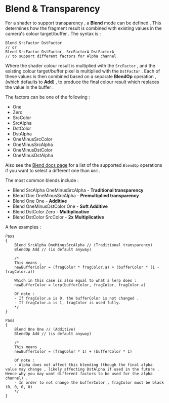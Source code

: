 # Blend & Transparency

For a shader to support transparency , a **Blend** mode can be defined . This determines how the fragment result is combined with existing values in the camera's colour target/buffer . The syntax is :

```shader
Blend SrcFactor DstFactor
// or
Blend SrcFactor DstFactor, SrcFactorA DstFactorA
// to support different factors for Alpha channel
```

Where the shader colour result is multiplied with the `SrcFactor` , and the existing colour target/buffer pixel is multiplied with the `DstFactor` . Each of these values is then combined based on a separate **BlendOp** operation , (which defaults to **Add**) , to produce the final colour result which replaces the value in the buffer .

The factors can be one of the following :

- One
- Zero
- SrcColor
- SrcAlpha
- DstColor
- DstAlpha
- OneMinusSrcColor
- OneMinusSrcAlpha
- OneMinusDstColor
- OneMinusDstAlpha

Also see the [Blend docs page](https://docs.unity3d.com/Manual/SL-Blend.html) for a list of the supported `BlendOp` operations if you want to select a different one than `Add` .

The most common blends include :

- Blend SrcAlpha OneMinusSrcAlpha - **Traditional transparency**
- Blend One OneMinusSrcAlpha - **Premultiplied transparency**
- Blend One One - **Additive**
- Blend OneMinusDstColor One - **Soft Additive**
- Blend DstColor Zero - **Multiplicative**
- Blend DstColor SrcColor - **2x Multiplicative**

A few examples :

```shader
Pass
{
    Blend SrcAlpha OneMinusSrcAlpha // (Traditional transparency)
    BlendOp Add // (is default anyway)

    /*
    This means ,
    newBufferColor = (fragColor * fragColor.a) + (bufferColor * (1 - fragColor.a))

    Which in this case is also equal to what a lerp does :
    newBufferColor = lerp(bufferColor, fragColor, fragColor.a)

    Of note :
    - If fragColor.a is 0, the bufferColor is not changed .
    - If fragColor.a is 1, fragColor is used fully.
    */
}

Pass
{
    Blend One One // (Additive)
    BlendOp Add // (is default anyway)

    /*
    This means ,
    newBufferColor = (fragColor * 1) + (bufferColor * 1)

    Of note :
    - Alpha does not affect this blending (though the final alpha value may change , likely affecting DstAlpha if used in the future . Hence why you may want different factors to be used for the alpha channel) .
    - In order to not change the bufferColor , fragColor must be black (0, 0, 0, 0)
    */
}
```